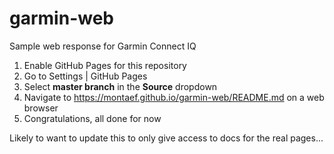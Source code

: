 # garmin-web
Sample web response for Garmin Connect IQ

1. Enable GitHub Pages for this repository
  1. Go to Settings | GitHub Pages
  1. Select **master branch** in the **Source** dropdown
1. Navigate to https://montaef.github.io/garmin-web/README.md on a web browser
1. Congratulations, all done for now

Likely to want to update this to only give access to docs for the real pages...
